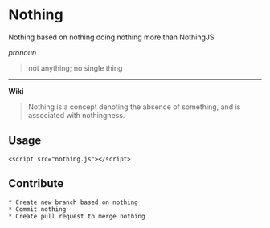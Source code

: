 # Nothing
Nothing based on nothing doing nothing more than NothingJS


*pronoun*
> not anything; no single thing


------------

**Wiki**

> Nothing is a concept denoting the absence of something, and is associated with nothingness.

## Usage
``` <script src="nothing.js"></script> ```

## Contribute
	* Create new branch based on nothing
	* Commit nothing
	* Create pull request to merge nothing
